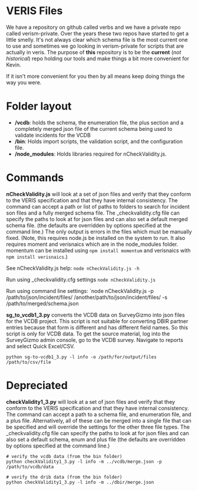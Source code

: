 # VERIS Files
We have a repository on github called verbs and we have a private repo called verism-private. Over the years these two repos have started to get a little smelly. It's not always clear which schema file is the most current one to use and sometimes we go looking in verism-private for scripts that are actually in veris. The purpose of **this** repository is to be the **current** (_not historical_) repo holding our tools and make things a bit more convenient for Kevin.

If it isn't more convenient for you then by all means keep doing things the way you were.

# Folder layout

 * **/vcdb**: holds the schema, the enumeration file, the plus section and a completely merged json file of the current schema being used to validate incidents for the VCDB
 * **/bin**: Holds import scripts, the validation script, and the configuration file.
 * **/node_modules**: Holds libraries required for nCheckValidity.js.
 
# Commands
**nCheckValidity.js** will look at a set of json files and verify that they conform to the VERIS specification and that they have internal consistency. The command can accept a path or list of paths to folders to search for incident son files and a fully merged schema file.  The _checkvalidity.cfg file can specify the paths to look at for json files and can also set a default merged schema file. (the defaults are overridden by options specified at the command line.) The only output is errors in the files which must be manually fixed.  (Note, this requires node.js be installed on the system to run.  It also requires moment and verisnaics which are in the node_modules folder. momentum can be installed using `npm install momentum` and verisnaics with `npm install verisnaics`.)

See nCheckValidity.js help:
`node nCheckValidity.js -h`

Run using _checkvalidity.cfg settings
`node nCheckValidity.js`

Run using command line settings:
`node nCheckValidity.js -p /path/to/json/incident/files/ /another/path/to/json/incident/files/ -s /path/to/merged/schema.json


**sg_to_vcdb1_3.py** converts the VCDB data on SurveyGizmo into json files for the VCDB project. This script is not suitable for converting DBIR partner entries because that form is different and has different field names. So this script is only for VCDB data. To get the source material, log into the SurveyGizmo admin console, go to the VCDB survey. Navigate to reports and select Quick Excel/CSV.

    python sg-to-vcdb1_3.py -l info -o /path/for/output/files /path/to/csv/file
    

# Depreciated
**checkValidity1_3.py** will look at a set of json files and verify that they conform to the VERIS specification and that they have internal consistency. The command can accept a path to a schema file, and enumeration file, and a plus file. Alternatively, all of these can be merged into a single file that can be specified and will override the settings for the other three file types. The _checkvalidity.cfg file can specify the paths to look at for json files and can also set a default schema, enum and plus file (the defaults are overridden by options specified at the command line.)

    # verify the vcdb data (from the bin folder)
    python checkValidity1_3.py -l info -m ../vcdb/merge.json -p /path/to/vcdb/data
    
    # verify the drib data (from the bin folder)
    python checkValidity1_3.py -l info -m ../dbir/merge.json
